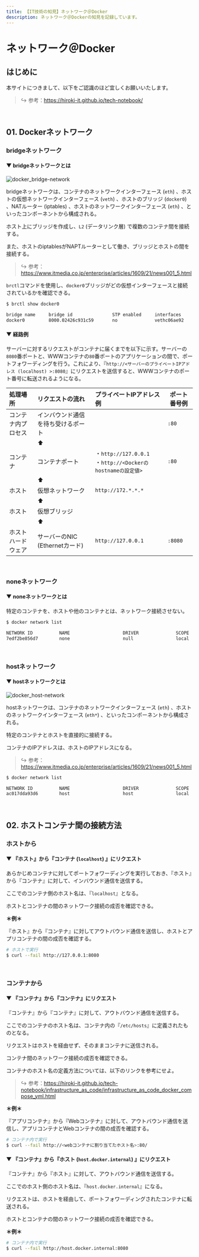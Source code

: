 ```yaml
---
title: 【IT技術の知見】ネットワーク＠Docker
description: ネットワーク＠Dockerの知見を記録しています。
---
```


# ネットワーク＠Docker

## はじめに

本サイトにつきまして、以下をご認識のほど宜しくお願いいたします。

> ↪️ 参考：https://hiroki-it.github.io/tech-notebook/

<br>

## 01. Dockerネットワーク

### bridgeネットワーク

#### ▼ bridgeネットワークとは

![docker_bridge-network](https://raw.githubusercontent.com/hiroki-it/tech-notebook-images/master/images/docker_bridge-network.png)

bridgeネットワークは、コンテナのネットワークインターフェース (`eth`) 、ホストの仮想ネットワークインターフェース (`veth`) 、ホストのブリッジ (`docker0`) 、NATルーター (iptables) 、ホストのネットワークインターフェース (`eth`) 、といったコンポーネントから構成される。

ホスト上にブリッジを作成し、`L2` (データリンク層) で複数のコンテナ間を接続する。

また、ホストのiptablesがNAPTルーターとして働き、ブリッジとホストの間を接続する。

> ↪️ 参考：https://www.itmedia.co.jp/enterprise/articles/1609/21/news001_5.html

`brctl`コマンドを使用し、`docker0`ブリッジがどの仮想インターフェースと接続されているかを確認できる。

```bash
$ brctl show docker0

bridge name     bridge id               STP enabled     interfaces
docker0         8000.02426c931c59       no              vethc06ae92
```

#### ▼ 経路例

サーバーに対するリクエストがコンテナに届くまでを以下に示す。サーバーの`8080`番ポートと、WWWコンテナの`80`番ポートのアプリケーションの間で、ポートフォワーディングを行う。これにより、『`http://<サーバーのプライベートIPアドレス (localhost) >:8080`』にリクエストを送信すると、WWWコンテナのポート番号に転送されるようになる。

| 処理場所           | リクエストの流れ                   | プライベートIPアドレス例                                      | ポート番号例 |
| :----------------- | :--------------------------------- | :------------------------------------------------------------ | ------------ |
| コンテナ内プロセス | インバウンド通信を待ち受けるポート |                                                               | `:80`        |
|                    | ⬆︎                                  |                                                               |              |
| コンテナ           | コンテナポート                     | ・`http://127.0.0.1`<br>・`http://<Dockerのhostnameの設定値>` | `:80`        |
|                    | ⬆︎                                  |                                                               |              |
| ホスト             | 仮想ネットワーク                   | `http://172.*.*.*`                                            |              |
|                    | ⬆︎                                  |                                                               |              |
| ホスト             | 仮想ブリッジ                       |                                                               |              |
|                    | ⬆︎                                  |                                                               |              |
| ホストハードウェア | サーバーのNIC (Ethernetカード)     | `http://127.0.0.1`                                            | `:8080`      |

<br>

### noneネットワーク

#### ▼ noneネットワークとは

特定のコンテナを、ホストや他のコンテナとは、ネットワーク接続させない。

```bash
$ docker network list

NETWORK ID          NAME                    DRIVER              SCOPE
7edf2be856d7        none                    null                local
```

<br>

### hostネットワーク

#### ▼ hostネットワークとは

![docker_host-network](https://raw.githubusercontent.com/hiroki-it/tech-notebook-images/master/images/docker_host-network.png)

hostネットワークは、コンテナのネットワークインターフェース (`eth`) 、ホストのネットワークインターフェース (`eth*`) 、といったコンポーネントから構成される。

特定のコンテナとホストを直接的に接続する。

コンテナのIPアドレスは、ホストのIPアドレスになる。

> ↪️ 参考：https://www.itmedia.co.jp/enterprise/articles/1609/21/news001_5.html

```bash
$ docker network list

NETWORK ID          NAME                    DRIVER              SCOPE
ac017dda93d6        host                    host                local
```

<br>

## 02. ホストコンテナ間の接続方法

### ホストから

#### ▼ 『ホスト』から『コンテナ (`localhost`) 』にリクエスト

あらかじめコンテナに対してポートフォワーディングを実行しておき、『ホスト』から『コンテナ』に対して、インバウンド通信を送信する。

ここでのコンテナ側のホスト名は、『`localhost`』となる。

ホストとコンテナの間のネットワーク接続の成否を確認できる。

**＊例＊**

『ホスト』から『コンテナ』に対してアウトバウンド通信を送信し、ホストとアプリコンテナの間の成否を確認する。

```bash
# ホストで実行
$ curl --fail http://127.0.0.1:8080
```

<br>

### コンテナから

#### ▼ 『コンテナ』から『コンテナ』にリクエスト

『コンテナ』から『コンテナ』に対して、アウトバウンド通信を送信する。

ここでのコンテナのホスト名は、コンテナ内の『`/etc/hosts`』に定義されたものとなる。

リクエストはホストを経由せず、そのままコンテナに送信される。

コンテナ間のネットワーク接続の成否を確認できる。

コンテナのホスト名の定義方法については、以下のリンクを参考にせよ。

> ↪️ 参考：https://hiroki-it.github.io/tech-notebook/infrastructure_as_code/infrastructure_as_code_docker_compose_yml.html

**＊例＊**

『アプリコンテナ』から『Webコンテナ』に対して、アウトバウンド通信を送信し、アプリコンテナとWebコンテナの間の成否を確認する。

```bash
# コンテナ内で実行
$ curl --fail http://<webコンテナに割り当てたホスト名>:80/
```

#### ▼ 『コンテナ』から『ホスト (`host.docker.internal`) 』にリクエスト

『コンテナ』から『ホスト』に対して、アウトバウンド通信を送信する。

ここでのホスト側のホスト名は、『`host.docker.internal`』になる。

リクエストは、ホストを経由して、ポートフォワーディングされたコンテナに転送される。

ホストとコンテナの間のネットワーク接続の成否を確認できる。

**＊例＊**

```bash
# コンテナ内で実行
$ curl --fail http://host.docker.internal:8080
```

<br>
